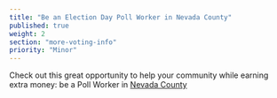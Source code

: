 ```yaml
---
title: "Be an Election Day Poll Worker in Nevada County"
published: true
weight: 2
section: "more-voting-info"
priority: "Minor"
---
```


Check out this great opportunity to help your community while earning extra money: be a Poll Worker in [Nevada County](https://www.mynevadacounty.com/850/Becoming-a-Poll-Worker)  

